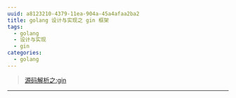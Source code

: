 ```yaml
---
uuid: a8123210-4379-11ea-904a-45a4afaa2ba2
title: golang 设计与实现之 gin 框架
tags:
  - golang
  - 设计与实现
  - gin
categories:
  - golang
---
```







<!--more-->




> [源码解析之:gin](https://www.kancloud.cn/liuqing_will/the_source_code_analysis_of_gin/616920)



---
<link rel="stylesheet" href="http://yandex.st/highlightjs/6.1/styles/default.min.css">
<script src="http://yandex.st/highlightjs/6.1/highlight.min.js"></script>
<script>
hljs.tabReplace = ' ';
hljs.initHighlightingOnLoad();
</script>

<!-- > 来源：[https://leunggeorge.github.io/](https://leunggeorge.github.io/)   -->
